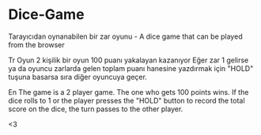 # Dice-Game
Tarayıcıdan oynanabilen bir zar oyunu - A dice game that can be played from the browser 

Tr
Oyun 2 kişilik bir oyun 100 puanı yakalayan kazanıyor
Eğer zar 1 gelirse ya da oyuncu zarlarda gelen toplam puanı hanesine yazdırmak için "HOLD" tuşuna basarsa sıra diğer oyuncuya geçer.

En
The game is a 2 player game. The one who gets 100 points wins.
If the dice rolls to 1 or the player presses the "HOLD" button to record the total score on the dice, the turn passes to the other player.

<3